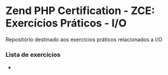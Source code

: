 # Zend PHP Certification - ZCE: Exercícios Práticos - I/O

Repositório destinado aos exercícios práticos relacionados a I/O

### Lista de exercícios
- 